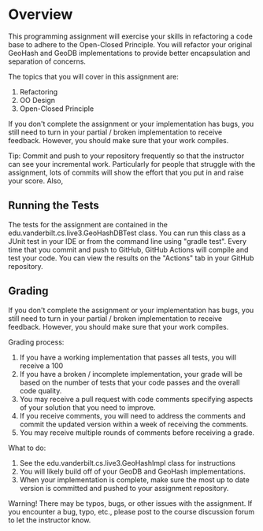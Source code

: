 # Overview

This programming assignment will exercise your skills in refactoring a 
code base to adhere to the Open-Closed Principle. You will refactor your
original GeoHash and GeoDB implementations to provide better encapsulation
and separation of concerns. 

The topics that you will cover in this assignment are:

  1. Refactoring
  2. OO Design
  3. Open-Closed Principle
  
If you don't complete the assignment or your implementation has bugs, you
still need to turn in  your partial / broken implementation to receive
feedback. However, you should make sure that your work compiles. 

Tip: Commit and push to your repository frequently so that the instructor
can see your incremental work. Particularly for people that struggle 
with the assignment, lots of commits will show the effort that you put
in and raise your score. Also, 

## Running the Tests

The tests for the assignment are contained in the edu.vanderbilt.cs.live3.GeoHashDBTest
class. You can run this class as a JUnit test in your IDE or from the 
command line using "gradle test". Every time that you commit and push
to GitHub, GitHub Actions will compile and test your code. You can 
view the results on the "Actions" tab in your GitHub repository.

## Grading 

If you don't complete the assignment or your implementation has bugs, you
still need to turn in  your partial / broken implementation to receive
feedback. However, you should make sure that your work compiles. 

Grading process:
   1. If you have a working implementation that passes all tests, you 
      will receive a 100
   2. If you have a broken / incomplete implementation, your grade will
      be based on the number of tests that your code passes and the
      overall code quality.
   3. You may receive a pull request with code comments specifying
      aspects of your solution that you need to improve.
   4. If you receive comments, you will need to address the comments
      and commit the updated version within a week of receiving the
      comments.
   5. You may receive multiple rounds of comments before receiving a
      grade.
  
What to do:
   1. See the edu.vanderbilt.cs.live3.GeoHashImpl class for instructions
   2. You will likely build off of your GeoDB and GeoHash implementations. 
   3. When your implementation is complete, make sure the most up
      to date version is committed and pushed to your assignment
      repository.
      
Warning! There may be typos, bugs, or other issues with the assignment.
If you encounter a bug, typo, etc., please post to the course discussion
forum to let the instructor know.
